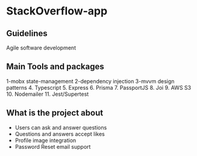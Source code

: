 # StackOverflow-app

## Guidelines

Agile software development


## Main Tools and packages

1-mobx state-management
2-dependency injection 
3-mvvm design patterns 
4. Typescript
5. Express
6. Prisma
7. PassportJS
8. Joi
9. AWS S3
10. Nodemailer
11. Jest/Supertest

## What is the project about

- Users can ask and answer questions
- Questions and answers accept likes 
- Profile image integration
- Password Reset email support


